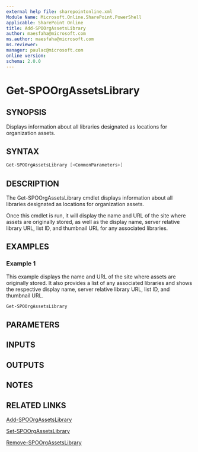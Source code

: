 ```yaml
---
external help file: sharepointonline.xml
Module Name: Microsoft.Online.SharePoint.PowerShell
applicable: SharePoint Online
title: Add-SPOOrgAssetsLibrary
author: maesfaha@microsoft.com
ms.author: maesfaha@microsoft.com
ms.reviewer: 
manager: paulac@microsoft.com
online version:
schema: 2.0.0
---
```


# Get-SPOOrgAssetsLibrary

## SYNOPSIS

Displays information about all libraries designated as locations for organization assets.

## SYNTAX

```powershell
Get-SPOOrgAssetsLibrary [<CommonParameters>]
```

## DESCRIPTION

The Get-SPOOrgAssetsLibrary cmdlet displays information about all libraries designated as locations for organization assets.

Once this cmdlet is run, it will display the name and URL of the site where assets are originally stored, as well as the display name, server relative library URL, list ID, and thumbnail URL for any associated libraries.

## EXAMPLES

### Example 1

This example displays the name and URL of the site where assets are originally stored. It also provides a list of any associated libraries and shows the respective display name, server relative library URL, list ID, and thumbnail URL.

```powershell
Get-SPOOrgAssetsLibrary
```

## PARAMETERS

## INPUTS

## OUTPUTS

## NOTES

## RELATED LINKS

[Add-SPOOrgAssetsLibrary](https://docs.microsoft.com/powershell/module/sharepoint-online/add-spoorgassetslibrary?view=sharepoint-ps)

[Set-SPOOrgAssetsLibrary](https://docs.microsoft.com/powershell/module/sharepoint-online/set-spoorgassetslibrary?view=sharepoint-ps)

[Remove-SPOOrgAssetsLibrary](https://docs.microsoft.com/powershell/module/sharepoint-online/remove-spoorgassetslibrary?view=sharepoint-ps)
